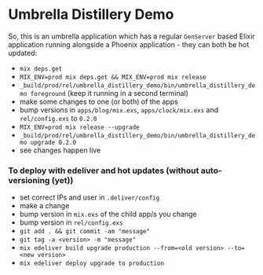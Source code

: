 # Umbrella Distillery Demo

So, this is an umbrella application which has a regular `GenServer` based Elixir application running alongside a Phoenix application - they can both be hot updated:

- `mix deps.get`
- `MIX_ENV=prod mix deps.get && MIX_ENV=prod mix release`
- `_build/prod/rel/umbrella_distillery_demo/bin/umbrella_distillery_demo foreground` (keep it running in a second terminal)
- make some changes to one (or both) of the apps
- bump versions in `apps/blog/mix.exs`, `apps/clock/mix.exs` and `rel/config.exs` to `0.2.0`
- `MIX_ENV=prod mix release --upgrade`
- `_build/prod/rel/umbrella_distillery_demo/bin/umbrella_distillery_demo upgrade 0.2.0`
- see changes happen live

### To deploy with edeliver and hot updates (without auto-versioning (yet))

- set correct IPs and user in `.deliver/config`
- make a change
- bump version in `mix.exs` of the child app/s you change
- bump version in `rel/config.exs`
- `git add . && git commit -am "message"`
- `git tag -a <version> -m "message"`
- `mix edeliver build upgrade production --from=<old version> --to=<new version>`
- `mix edeliver deploy upgrade to production`
